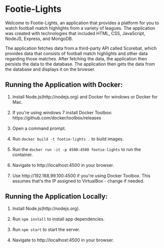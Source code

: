 <h1> Footie-Lights </h1>
<p> Welcome to Footie-Lights, an application that provides a platform for you to watch football match highlights from a variety of leagues.
The application was created with technologies that included HTML, CSS, JavaScript, NodeJS, Express, and MongoDB.</p>
<p> The application fetches data from a third-party API called Scorebat, which provides data that consists of football match highlights and other data regarding those matches.
After fetching the data, the application then persists the data to the database. The application then gets the data from the database and displays it
on the browser. </p>

<h2>Running the Application with Docker: </h2>

<ol>
	<li>Install Node.js(http://nodejs.org) and Docker for windows or Docker for Mac.</li><br>
	<li>If you're using windows 7 install Docker Toolbox: https://github.com/docker/toolbox/releases</li><br>
	<li>Open a command prompt. </li><br>
	<li>Run <code>docker build -t footie-lights .</code> to build images.</li><br>
	<li>Run the <code>docker run -it -p 4500:4500 footie-lights</code> to run the container. </li><br>
	<li>Navigate to http://localhost:4500 in your browser.</li><br>
	<li>Use http://192.168.99.100:4500 if you're using Docker Toolbox. This assumes that's the IP assigned to VirtualBox - change if needed.</li>
</ol>

<h2>Running the Application Locally: </h2>

<ol>
	<li>Install Node.js(http://nodejs.org).</li><br>
	<li>Run <code>npm install</code> to install app dependencies.</li><br>
	<li>Run <code>npm start</code> to start the server.</li><br>
	<li>Navigate to http://localhost:4500 in your browser.</li>
</ol>